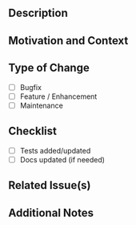 ## Description

<!-- What does this PR change? -->

## Motivation and Context

<!-- Why is this change needed? What problem does it solve or what value does it add? -->

## Type of Change

- [ ] Bugfix
- [ ] Feature / Enhancement
- [ ] Maintenance

## Checklist

- [ ] Tests added/updated
- [ ] Docs updated (if needed)

## Related Issue(s)

<!-- Link to any relevant issues (e.g. Closes #123) -->

## Additional Notes

<!-- Add any additional notes or context below -->
